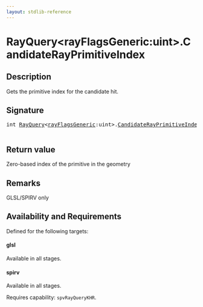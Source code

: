 ```yaml
---
layout: stdlib-reference
---
```


# RayQuery\<rayFlagsGeneric:uint\>\.CandidateRayPrimitiveIndex

## Description

Gets the primitive index for the candidate hit.



## Signature 

<pre>
<span class="code_keyword">int</span> <a href="index.html" class="code_type">RayQuery</a>&lt;<a href="index.html#decl-rayFlagsGeneric" class="code_var">rayFlagsGeneric</a>:<span class="code_keyword">uint</span>&gt;.<a href="candidaterayprimitiveindex-09cl.html">CandidateRayPrimitiveIndex</a>();

</pre>

## Return value
Zero-based index of the primitive in the geometry

## Remarks
GLSL/SPIRV only


## Availability and Requirements

Defined for the following targets:

#### glsl
Available in all stages.

#### spirv
Available in all stages.

Requires capability: `spvRayQueryKHR`.



